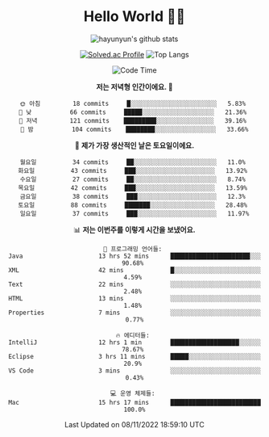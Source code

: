 <div align="center">

# Hello World 🙋‍♀️

![hayunyun's github stats](https://github-readme-stats.vercel.app/api?username=hayunyun&show_icons=true) 

 
[![Solved.ac Profile](http://mazassumnida.wtf/api/generate_badge?boj=hayunyun)](https://solved.ac/hayunyun)
 ![Top Langs](https://github-readme-stats.vercel.app/api/top-langs/?username=hayunyun&layout=compact)

<!--START_SECTION:waka-->
![Code Time](http://img.shields.io/badge/Code%20Time-560%20hrs%2047%20mins-blue)

**저는 저녁형 인간이에요. 🦉** 

```text
🌞 아침         18 commits     █░░░░░░░░░░░░░░░░░░░░░░░░   5.83% 
🌆 낮　         66 commits     █████░░░░░░░░░░░░░░░░░░░░   21.36% 
🌃 저녁         121 commits    █████████░░░░░░░░░░░░░░░░   39.16% 
🌙 밤　         104 commits    ████████░░░░░░░░░░░░░░░░░   33.66%

```
📅 **제가 가장 생산적인 날은 토요일이에요.** 

```text
월요일          34 commits     ██░░░░░░░░░░░░░░░░░░░░░░░   11.0% 
화요일          43 commits     ███░░░░░░░░░░░░░░░░░░░░░░   13.92% 
수요일          27 commits     ██░░░░░░░░░░░░░░░░░░░░░░░   8.74% 
목요일          42 commits     ███░░░░░░░░░░░░░░░░░░░░░░   13.59% 
금요일          38 commits     ███░░░░░░░░░░░░░░░░░░░░░░   12.3% 
토요일          88 commits     ███████░░░░░░░░░░░░░░░░░░   28.48% 
일요일          37 commits     ███░░░░░░░░░░░░░░░░░░░░░░   11.97%

```


📊 **저는 이번주를 이렇게 시간을 보냈어요.** 

```text
💬 프로그래밍 언어들: 
Java                     13 hrs 52 mins      ██████████████████████░░░   90.68% 
XML                      42 mins             █░░░░░░░░░░░░░░░░░░░░░░░░   4.59% 
Text                     22 mins             ░░░░░░░░░░░░░░░░░░░░░░░░░   2.48% 
HTML                     13 mins             ░░░░░░░░░░░░░░░░░░░░░░░░░   1.48% 
Properties               7 mins              ░░░░░░░░░░░░░░░░░░░░░░░░░   0.77%

🔥 에디터들: 
IntelliJ                 12 hrs 1 min        ███████████████████░░░░░░   78.67% 
Eclipse                  3 hrs 11 mins       █████░░░░░░░░░░░░░░░░░░░░   20.9% 
VS Code                  3 mins              ░░░░░░░░░░░░░░░░░░░░░░░░░   0.43%

💻 운영 체제들: 
Mac                      15 hrs 17 mins      █████████████████████████   100.0%

```


 Last Updated on 08/11/2022 18:59:10 UTC
<!--END_SECTION:waka-->

<!--
**hayunyun/hayunyun** is a ✨ _special_ ✨ repository because its `README.md` (this file) appears on your GitHub profile.

Here are some ideas to get you started:

- 🔭 I’m currently working on ...
- 🌱 I’m currently learning ...
- 👯 I’m looking to collaborate on ...
- 🤔 I’m looking for help with ...
- 💬 Ask me about ...
- 📫 How to reach me: ...
- 😄 Pronouns: ...
- ⚡ Fun fact: ...
-->



